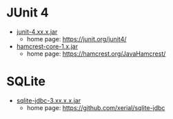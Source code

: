 # JUnit 4
- [junit-4.xx.x.jar](https://repo1.maven.org/maven2/junit/junit/4.13.2/junit-4.13.2.jar)
  - home page: https://junit.org/junit4/
- [hamcrest-core-1.x.jar](https://repo1.maven.org/maven2/org/hamcrest/hamcrest-core/1.3/hamcrest-core-1.3.jar)
  - home page: https://hamcrest.org/JavaHamcrest/ 

# SQLite
- [sqlite-jdbc-3.xx.x.x.jar](https://repo1.maven.org/maven2/org/xerial/sqlite-jdbc/3.49.1.0/sqlite-jdbc-3.49.1.0.jar)
  - home page: https://github.com/xerial/sqlite-jdbc 
